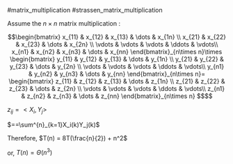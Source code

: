 #matrix_multiplication #strassen_matrix_multiplication

Assume the $n\times n$ matrix multiplication :


```math
\begin{bmatrix}
x_{11} & x_{12} & x_{13} & \dots & x_{1n} \\
x_{21} & x_{22} & x_{23} & \dots & x_{2n} \\
\vdots & \vdots & \vdots & \ddots & \vdots\\
x_{n1} & x_{n2} & x_{n3} & \dots & x_{nn}
\end{bmatrix}_{n\times n}\times
\begin{bmatrix}
y_{11} & y_{12} & y_{13} & \dots & y_{1n} \\
y_{21} & y_{22} & y_{23} & \dots & y_{2n} \\
\vdots & \vdots & \vdots & \ddots & \vdots\\
y_{n1} & y_{n2} & y_{n3} & \dots & y_{nn}
\end{bmatrix}_{n\times n}=
\begin{bmatrix}
z_{11} & z_{12} & z_{13} & \dots & z_{1n} \\
z_{21} & z_{22} & z_{23} & \dots & z_{2n} \\
\vdots & \vdots & \vdots & \ddots & \vdots\\
z_{n1} & z_{n2} & z_{n3} & \dots & z_{nn}
\end{bmatrix}_{n\times n}
$$
```


$z_{ij} = <X_i, Y_j>$

$==\sum^{n}_{k=1}X_i(k)Y_j(k)$

Therefore,  $T(n) = 8T(\frac{n}{2}) + n^2$

or, $T(n) = \Theta(n^3)$
